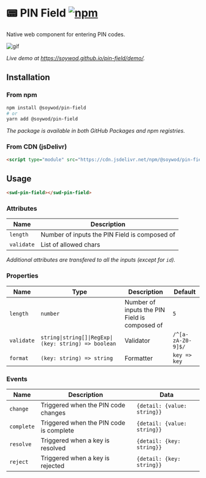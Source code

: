 # 📟 PIN Field [![npm](https://img.shields.io/npm/v/@soywod/pin-field)](https://www.npmjs.com/package/@soywod/pin-field)

Native web component for entering PIN codes.

![gif](https://user-images.githubusercontent.com/10437171/112440937-2e131c00-8d4b-11eb-902c-9aa6b37973be.gif)

*Live demo at https://soywod.github.io/pin-field/demo/.*

## Installation

### From npm

```bash
npm install @soywod/pin-field
# or
yarn add @soywod/pin-field
```

*The package is available in both GitHub Packages and npm registries.*

### From CDN (jsDelivr)

```html
<script type="module" src="https://cdn.jsdelivr.net/npm/@soywod/pin-field/dist/pin-field.esm.js"></script>
```

## Usage

```html
<swd-pin-field></swd-pin-field>
```

### Attributes

| Name | Description |
| --- | --- |
| `length` | Number of inputs the PIN Field is composed of |
| `validate` | List of allowed chars |

*Additional attributes are transfered to all the inputs (except for `id`).*

### Properties

| Name | Type | Description | Default |
| --- | --- | --- | --- |
| `length` | `number` | Number of inputs the PIN Field is composed of | `5` |
| `validate` | `string\|string[]\|RegExp\|(key: string) => boolean` | Validator | `/^[a-zA-Z0-9]$/` |
| `format` | `(key: string) => string` | Formatter | `key => key` |

### Events

| Name | Description | Data |
| --- | --- | --- |
| `change` | Triggered when the PIN code changes | `{detail: {value: string}}`
| `complete` | Triggered when the PIN code is complete | `{detail: {value: string}}`
| `resolve` | Triggered when a key is resolved | `{detail: {key: string}}`
| `reject` | Triggered when a key is rejected | `{detail: {key: string}}`
